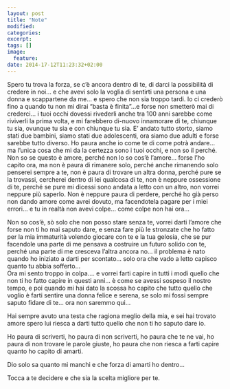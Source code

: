 ```yaml
---
layout: post
title: "Note"
modified:
categories: 
excerpt:
tags: []
image:
  feature:
date: 2014-17-12T11:23:32+02:00
---
```



Spero tu trova la forza, se c’è ancora dentro di te, di darci la possibilità di credere in noi… e che avevi solo la voglia di sentirti una persona e una donna e scappartene da me… e spero che non sia troppo tardi.
Io ci crederò fino a quando tu non mi dirai “basta è finita”…e forse non smetterò mai di crederci... i tuoi occhi dovessi rivederli anche tra 100 anni sarebbe come riviverli la prima volta, e mi farebbero di-nuovo innamorare di te, chiunque tu sia, ovunque tu sia e con chiunque tu sia.
E’ andato tutto storto, siamo stati due bambini, siamo stati due adolescenti, ora siamo due adulti e forse sarebbe tutto diverso.
Ho paura anche io come te di come potrà andare… ma l’unica cosa che mi da la certezza sono i tuoi occhi, e non so il perché. Non so se questo è amore, perché non lo so cos’è l’amore… forse l’ho capito ora, ma non è paura di rimanere solo, perché anche rimanendo solo penserei sempre a te, non è paura di trovare un altra donna, perché pure se la trovassi, cercherei dentro di lei qualcosa di te, non è neppure ossessione di te, perché se pure mi dicessi sono andata a letto con un altro, non vorrei neppure più saperlo. Non è neppure paura di perdere, perché ho già perso non dando amore come avrei dovuto, ma facendotela pagare per i miei errori… e tu in realtà non avevi colpe… come colpe non hai ora… 

Non so cos’è, sò solo che non posso stare senza te, vorrei darti l’amore che forse non ti ho mai saputo dare, e senza fare più le stronzate che ho fatto per la mia immaturità volendo giocare con te e la tua gelosia, che se pur facendole una parte di me pensava a costruire un futuro solido con te, perché una parte di me cresceva l’altra ancora no… il problema è nato quando ho iniziato a darti per scontato… solo ora che vado a letto capisco quanto tu abbia sofferto…  
Ora mi sento troppo in colpa…. e vorrei farti capire in tutti i modi quello che non ti ho fatto capire in questi anni… è come se avessi sospeso il nostro tempo, e poi quando mi hai dato la scossa ho capito che tutto quello che voglio è farti sentire una donna felice e serena, se solo mi fossi sempre saputo fidare di te… ora non saremmo qui…

Hai sempre avuto una testa che ragiona meglio della mia, e sei hai trovato amore spero lui riesca a darti tutto quello che non ti ho saputo dare io. 

Ho paura di scriverti, ho paura di non scriverti, ho paura che te ne vai, ho paura di non trovare le parole giuste, ho paura che non riesca a farti capire quanto ho capito di amarti. 

Dio solo sa quanto mi manchi e che forza di amarti ho dentro...

Tocca a te decidere e che sia la scelta migliore per te.